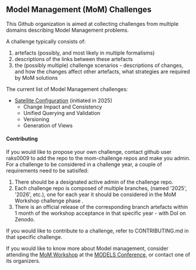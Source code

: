 ## Model Management (MoM) Challenges

This Github organization is aimed at collecting challenges from multiple domains describing Model Management problems.

A challenge typically consists of:
1. artefacts (possibly, and most likely in multiple formalisms)
2. descriptions of the links between these artefacts
3. the (possibly multiple) challenge scenarios - descriptions of changes, and how the changes affect other artefacts, what strategies are required by MoM solutions

The current list of Model Management challenges:

- [Satellite Configuration](https://github.com/mom-challenge/satellite-config) (initiated in 2025)
  - Change Impact and Consistency
  - Unified Querying and Validation
  - Versioning
  - Generation of Views


#### Contributing

If you would like to propose your own challenge, contact github user raks0009 to add the repo to the mom-challenge repos and make you admin.
For a challenge to be considered in a challenge year, a couple of requirements need to be satisifed:
1. There should be a designated active admin of the challenge repo.
2. Each challenge repo is composed of multiple branches, (named '2025', '2026', etc.), one for each year it should be considered in the MoM Workshop challenge phase .
3. There is an official release of the corresponding branch artefacts within 1 month of the workshop acceptance in that specific year - with DoI on Zenodo.

If you would like to contribute to a challenge, refer to CONTRIBUTING.md in that specific challenge.

If you would like to know more about Model management, consider attending the [MoM Workshop](https://mom2025.wp.imt.fr) at the [MODELS Conference](https://conf.researchr.org/home/models-2025), or contact one of its organizers.

